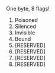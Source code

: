 One byte, 8 flags! 

1. Poisoned
2. Silenced
3. Invisible
4. Bound
5. [RESERVED]
6. [RESERVED]
7. [RESERVED]
8. [RESERVED]
